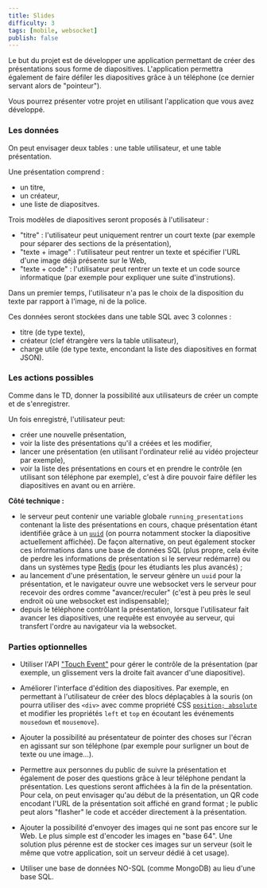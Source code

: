 ```yaml
---
title: Slides
difficulty: 3
tags: [mobile, websocket]
publish: false
---
```


Le but du projet est de développer une application permettant de créer des 
présentations sous forme de diapositives. L'application permettra également
de faire défiler les diapositives grâce à un téléphone (ce dernier servant alors
de "pointeur").

Vous pourrez présenter votre projet en utilisant l'application que vous avez 
développé.

### Les données

On peut envisager deux tables : une table utilisateur, et une table 
présentation.

Une présentation comprend : 

* un titre,
* un créateur,
* une liste de diapositves.

Trois modèles de diapositives seront proposés à l'utilisateur :

* "titre" : l'utilisateur peut uniquement rentrer un court texte (par exemple
pour séparer des sections de la présentation),
* "texte + image" : l'utilisateur peut rentrer un texte et spécifier l'URL d'une
  image déjà présente sur le Web,
* "texte + code" : l'utilisateur peut rentrer un texte et un code source
informatique (par exemple pour expliquer une suite d'instrutions).

Dans un premier temps, l'utilisateur n'a pas le choix de la disposition du texte
par rapport à l'image, ni de la police.

Ces données seront stockées dans une table SQL avec 3 colonnes :

* titre (de type texte),
* créateur (clef étrangère vers la table utilisateur),
* charge utile (de type texte, encondant la liste des diapositives en format
 JSON).


### Les actions possibles

Comme dans le TD, donner la possibilité aux utilisateurs de créer un compte
et de s'enregistrer.

Un fois enregistré, l'utilisateur peut:

* créer une nouvelle présentation,
* voir la liste des présentations qu'il a créées et les modifier,
* lancer une présentation (en utilisant l'ordinateur relié au vidéo projecteur 
par exemple),
* voir la liste des présentations en cours et en prendre le contrôle (en 
utilisant son téléphone par exemple), c'est à dire pouvoir faire défiler les
diapositives en avant ou en arrière.


**Côté technique :** 

* le serveur peut contenir une variable globale 
`running_presentations` contenant la liste des présentations en cours, chaque 
présentation étant identifiée grâce à un
[`uuid`](https://github.com/kelektiv/node-uuid) (on pourra notamment stocker la
diapositive actuellement affichée). De façon alternative, on peut
également stocker ces informations dans une base de données SQL (plus propre, 
cela évite de perdre les informations de présentation si le serveur redémarre)
ou dans un systèmes type [Redis](https://redis.io/) (pour les étudiants les plus
avancés) ;
* au lancement d'une présentation, le serveur génère un `uuid` pour la 
présentation, et le navigateur ouvre une websocket vers le serveur pour recevoir
des ordres comme "avancer/reculer" (c'est à peu près le seul endroit où une 
websocket est indispensable);
* depuis le téléphone contrôlant la présentation, lorsque l'utilisateur fait 
avancer les diapositives, une requête est envoyée au serveur, 
qui transfert l'ordre au navigateur via la websocket.


### Parties optionnelles

* Utiliser l'API 
  ["Touch Event"](https://developer.mozilla.org/en-US/docs/Web/API/Touch_events)
  pour gérer le contrôle de la présentation (par exemple, un glissement vers 
  la droite fait avancer d'une diapositive).

* Améliorer l'interface d'édition des diapositives. Par exemple, en permettant à 
  l'utilisateur de créer des blocs déplaçables à la souris (on pourra utiliser
  des `<div>` avec comme propriété CSS 
  [`position; absolute`](https://developer.mozilla.org/en-US/docs/Web/CSS/position)
  et modifier les
  propriétés `left` et `top` en écoutant les événements `mousedown` et 
  `mousemove`).

* Ajouter la possibilité au présentateur de pointer des choses sur l'écran en
  agissant sur son téléphone (par exemple pour surligner un bout de texte ou une
  image...).

* Permettre aux personnes du public de suivre la présentation et également de
  poser des questions grâce à leur téléphone pendant la présentation.
  Les questions
  seront affichées à la fin de la présentation. Pour cela, on peut envisager 
  qu'au début de la présentation, un QR code encodant l'URL de la présentation
  soit affiché en grand format ;
  le public peut alors "flasher" le code et accéder directement à la 
  présentation.

* Ajouter la possibilité d'envoyer des images qui ne sont pas encore sur le Web.
  Le plus simple est d'encoder les images en "base 64". Une solution plus 
  pérenne est de stocker ces images sur un serveur (soit le même que votre 
  application, soit un serveur dédié à cet usage).

* Utiliser une base de données NO-SQL (comme MongoDB) au lieu d'une base SQL.